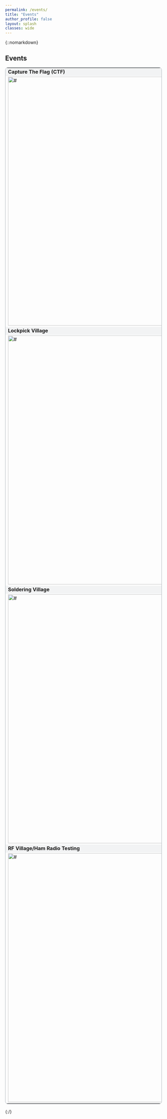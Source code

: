 ```yaml
---
permalink: /events/
title: "Events"
author_profile: false
layout: splash
classes: wide
---
```


{::nomarkdown}
<h2>Events</h2>
<table style="width:100%; border-style:solid; border-color:#ABB2B9; border-width:thin; border-radius: 8px;">
    <tr>
        <td colspan="2" style='background-color:#F2F3F4; font-weight:700;' id='E1'>Capture The Flag (CTF)</td>
    </tr>
    <tr>
        <td style="vertical-align:top;"><img src="#" alt="#" width="700" height="800"></td><!-- TODO: Get CTF Pic-->
        <td>
            <p>Awsome event details will go here</p><!-- TODO: Get CTF Description-->
        </td>
    </tr>
    <tr>
        <td colspan="2" style='background-color:#F2F3F4; font-weight:700;' id='E2'>Lockpick Village</td>
    </tr>
    <tr>
        <td style="vertical-align:top;"><img src="#" alt="#" width="700" height="800"></td><!-- TODO: Get LockPick Pic-->
        <td>
            <p>Awsome event details will go here</p><!-- TODO: Get LockPick Description-->
        </td>
    </tr>
    <tr>
        <td colspan="2" style='background-color:#F2F3F4; font-weight:700;' id='E3'>Soldering Village</td>
    </tr>
    <tr>
        <td style="vertical-align:top;"><img src="#" alt="#" width="700" height="800"></td><!-- TODO: Get HHV Pic-->
        <td>
            <p>Awsome event details will go here</p><!-- TODO: Get HHV Description-->
        </td>
    </tr>
    <tr>
        <td colspan="2" style='background-color:#F2F3F4; font-weight:700;' id='E4'>RF Village/Ham Radio Testing</td>
    </tr>
    <tr>
        <td style="vertical-align:top;"><img src="#" alt="#" width="700" height="800"></td><!-- TODO: Get RF Village Pic-->
        <td>
            <p>Awsome event details will go here</p><!-- TODO: Get RFV Description-->
        </td>
    </tr>
</table>


{:/}
